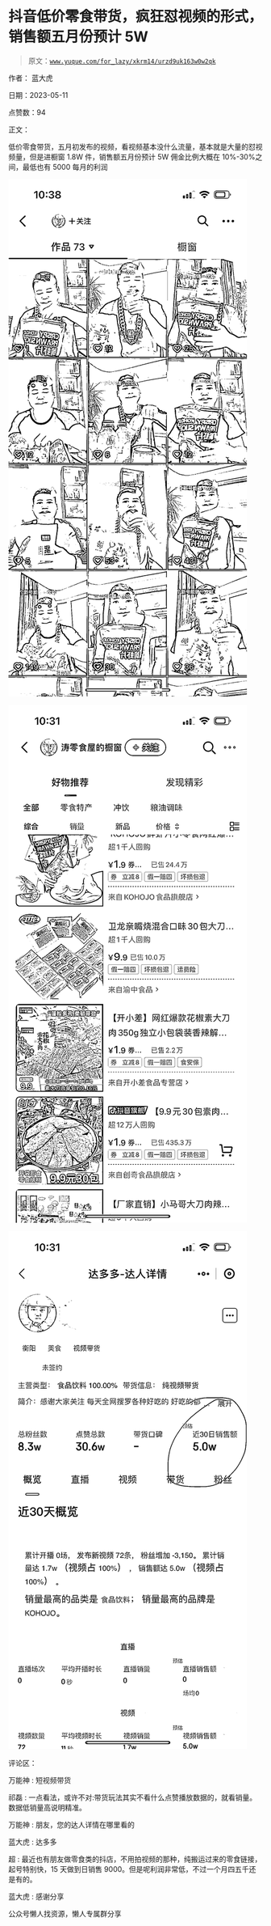 # 抖音低价零食带货，疯狂怼视频的形式，销售额五月份预计 5W

> 原文：[`www.yuque.com/for_lazy/xkrm14/urzd9uk163w0w2qk`](https://www.yuque.com/for_lazy/xkrm14/urzd9uk163w0w2qk)



作者： 蓝大虎



日期：2023-05-11



点赞数：94

<ne-card data-card-name="hr" data-card-type="block" id="jExqU" data-event-boundary="card">

正文：



低价零食带货，五月初发布的视频，看视频基本没什么流量，基本就是大量的怼视频量，但是进橱窗 1.8W 件，销售额五月份预计 5W 佣金比例大概在 10%-30%之间，最低也有 5000 每月的利润



<ne-card data-card-name="image" data-card-type="inline" id="mUwJV" data-event-boundary="card">![](img/b20f2036ec2c18d55987100edc3b13b5.png)</ne-card>



<ne-card data-card-name="image" data-card-type="inline" id="HMS4a" data-event-boundary="card">![](img/ef2794b9594b680521d75a99631d18bc.png)</ne-card>



<ne-card data-card-name="image" data-card-type="inline" id="avRTy" data-event-boundary="card">![](img/458711b0f51d5986678824b349f8c034.png)</ne-card>

<ne-card data-card-name="hr" data-card-type="block" id="XvwYQ" data-event-boundary="card">

评论区：



万能神 : 短视频带货



祁磊 : 一点看法，或许不对:带货玩法其实不看什么点赞播放数据的，就看销量。数据低销量高说明精准。



万能神 : 朋友，您的达人详情在哪里看的



蓝大虎 : 达多多



超 : 最近也有朋友做零食类的抖店，不用拍视频的那种，纯搬运过来的零食链接，起号特别快，15 天做到日销售 9000。但是呢利润非常低，不过一个月四五千还是有的。



蓝大虎 : 感谢分享

<ne-card data-card-name="hr" data-card-type="block" id="KoZsh" data-event-boundary="card">

公众号懒人找资源，懒人专属群分享

</ne-card></ne-card></ne-card>